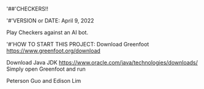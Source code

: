 '##'CHECKERS!! 

'#'VERSION or DATE:
April 9, 2022

Play Checkers against an AI bot.

'#'HOW TO START THIS PROJECT: 
Download Greenfoot https://www.greenfoot.org/download

Download Java JDK https://www.oracle.com/java/technologies/downloads/
Simply open Greenfoot and run

Peterson Guo and Edison Lim
